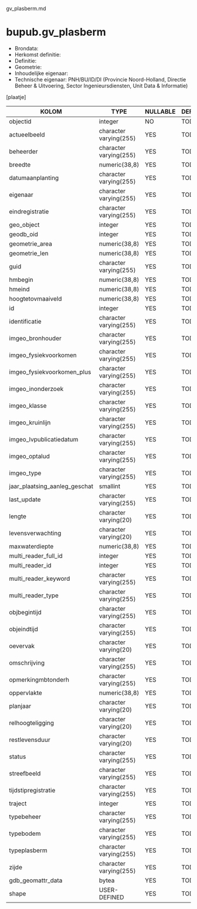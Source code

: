 gv_plasberm.md

# bupub.gv_plasberm


* Brondata: 
* Herkomst definitie: 
* Definitie: 
* Geometrie: 
* Inhoudelijke eigenaar: 
* Technische eigenaar: PNH/BU/ID/DI (Provincie Noord-Holland, Directie Beheer & Uitvoering, Sector Ingenieursdiensten, Unit Data & Informatie)

[plaatje]


|KOLOM                            |TYPE                       |NULLABLE|DEFINITIE|
|------                           |----                       |-----   |-----    |
|objectid                         |integer                    |NO      |TODO|
|actueelbeeld                     |character varying(255)     |YES     |TODO|
|beheerder                        |character varying(255)     |YES     |TODO|
|breedte                          |numeric(38,8)              |YES     |TODO|
|datumaanplanting                 |character varying(255)     |YES     |TODO|
|eigenaar                         |character varying(255)     |YES     |TODO|
|eindregistratie                  |character varying(255)     |YES     |TODO|
|geo_object                       |integer                    |YES     |TODO|
|geodb_oid                        |integer                    |YES     |TODO|
|geometrie_area                   |numeric(38,8)              |YES     |TODO|
|geometrie_len                    |numeric(38,8)              |YES     |TODO|
|guid                             |character varying(255)     |YES     |TODO|
|hmbegin                          |numeric(38,8)              |YES     |TODO|
|hmeind                           |numeric(38,8)              |YES     |TODO|
|hoogtetovmaaiveld                |numeric(38,8)              |YES     |TODO|
|id                               |integer                    |YES     |TODO|
|identificatie                    |character varying(255)     |YES     |TODO|
|imgeo_bronhouder                 |character varying(255)     |YES     |TODO|
|imgeo_fysiekvoorkomen            |character varying(255)     |YES     |TODO|
|imgeo_fysiekvoorkomen_plus       |character varying(255)     |YES     |TODO|
|imgeo_inonderzoek                |character varying(255)     |YES     |TODO|
|imgeo_klasse                     |character varying(255)     |YES     |TODO|
|imgeo_kruinlijn                  |character varying(255)     |YES     |TODO|
|imgeo_lvpublicatiedatum          |character varying(255)     |YES     |TODO|
|imgeo_optalud                    |character varying(255)     |YES     |TODO|
|imgeo_type                       |character varying(255)     |YES     |TODO|
|jaar_plaatsing_aanleg_geschat    |smallint                   |YES     |TODO|
|last_update                      |character varying(255)     |YES     |TODO|
|lengte                           |character varying(20)      |YES     |TODO|
|levensverwachting                |character varying(20)      |YES     |TODO|
|maxwaterdiepte                   |numeric(38,8)              |YES     |TODO|
|multi_reader_full_id             |integer                    |YES     |TODO|
|multi_reader_id                  |integer                    |YES     |TODO|
|multi_reader_keyword             |character varying(255)     |YES     |TODO|
|multi_reader_type                |character varying(255)     |YES     |TODO|
|objbegintijd                     |character varying(255)     |YES     |TODO|
|objeindtijd                      |character varying(255)     |YES     |TODO|
|oevervak                         |character varying(20)      |YES     |TODO|
|omschrijving                     |character varying(255)     |YES     |TODO|
|opmerkingmbtonderh               |character varying(255)     |YES     |TODO|
|oppervlakte                      |numeric(38,8)              |YES     |TODO|
|planjaar                         |character varying(20)      |YES     |TODO|
|relhoogteligging                 |character varying(20)      |YES     |TODO|
|restlevensduur                   |character varying(20)      |YES     |TODO|
|status                           |character varying(255)     |YES     |TODO|
|streefbeeld                      |character varying(255)     |YES     |TODO|
|tijdstipregistratie              |character varying(255)     |YES     |TODO|
|traject                          |integer                    |YES     |TODO|
|typebeheer                       |character varying(255)     |YES     |TODO|
|typebodem                        |character varying(255)     |YES     |TODO|
|typeplasberm                     |character varying(255)     |YES     |TODO|
|zijde                            |character varying(255)     |YES     |TODO|
|gdb_geomattr_data                |bytea                      |YES     |TODO|
|shape                            |USER-DEFINED               |YES     |TODO|
